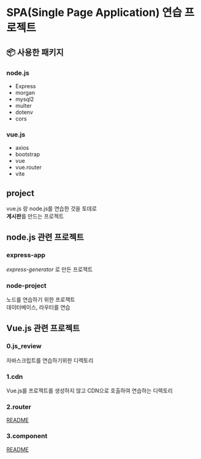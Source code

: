 # SPA(Single Page Application) 연습 프로젝트

## 📦 사용한 패키지

### node.js

- Express
- morgan
- mysql2
- multer
- dotenv
- cors

### vue.js

- axios
- bootstrap
- vue
- vue.router
- vite

## project

vue.js 랑 node.js를 연습한 것을 토데로  
**게시판**를 만드는 프로젝트

## node.js 관련 프로젝트

### express-app

_express-generator_ 로 만든 프로젝트

### node-project

노드를 연습하기 위한 프로젝트  
데이터베이스, 라우터를 연습

## Vue.js 관련 프로젝트

### 0.js_review

자바스크립트를 연습하기위한 디렉토리

### 1.cdn

Vue.js를 프로젝트를 생성하지 않고 CDN으로
호출하여 연습하는 디렉토리

### 2.router

[README](https://github.com/momi3355/webwork/blob/master/vue/2.router/README.md)

### 3.component

[README](https://github.com/momi3355/webwork/blob/master/vue/3.component/README.md)
